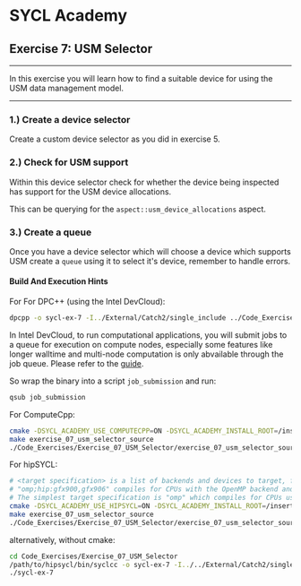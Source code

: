 # SYCL Academy

## Exercise 7: USM Selector
---

In this exercise you will learn how to find a suitable device for using the USM data management model.

---

### 1.) Create a device selector

Create a custom device selector as you did in exercise 5.

### 2.) Check for USM support

Within this device selector check for whether the device being inspected has
support for the USM device allocations.

This can be querying for the `aspect::usm_device_allocations` aspect.

### 3.) Create a queue

Once you have a device selector which will choose a device which supports USM
create a `queue` using it to select it's device, remember to handle errors.


#### Build And Execution Hints

For For DPC++ (using the Intel DevCloud):
```sh
dpcpp -o sycl-ex-7 -I../External/Catch2/single_include ../Code_Exercises/Exercise_07_USM_Selector/source.cpp
```
In Intel DevCloud, to run computational applications, you will submit jobs to a queue for execution on compute nodes,
especially some features like longer walltime and multi-node computation is only abvailable through the job queue.
Please refer to the [guide][devcloud-job-submission].

So wrap the binary into a script `job_submission` and run:
```sh
qsub job_submission
```

For ComputeCpp:
```sh
cmake -DSYCL_ACADEMY_USE_COMPUTECPP=ON -DSYCL_ACADEMY_INSTALL_ROOT=/insert/path/to/computecpp ..
make exercise_07_usm_selector_source
./Code_Exercises/Exercise_07_USM_Selector/exercise_07_usm_selector_source
```


For hipSYCL:
```sh
# <target specification> is a list of backends and devices to target, for example
# "omp;hip:gfx900,gfx906" compiles for CPUs with the OpenMP backend and for AMD Vega 10 (gfx900) and Vega 20 (gfx906) GPUs using the HIP backend.
# The simplest target specification is "omp" which compiles for CPUs using the OpenMP backend.
cmake -DSYCL_ACADEMY_USE_HIPSYCL=ON -DSYCL_ACADEMY_INSTALL_ROOT=/insert/path/to/hipsycl -DHIPSYCL_TARGETS="<target specification>" ..
make exercise_07_usm_selector_source
./Code_Exercises/Exercise_07_USM_Selector/exercise_07_usm_selector_source
```
alternatively, without cmake:
```sh
cd Code_Exercises/Exercise_07_USM_Selector
/path/to/hipsycl/bin/syclcc -o sycl-ex-7 -I../../External/Catch2/single_include --hipsycl-targets="<target specification>" source.cpp
./sycl-ex-7
```


[devcloud-job-submission]: https://devcloud.intel.com/oneapi/documentation/job-submission/
